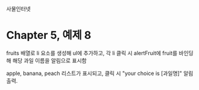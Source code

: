 
사물인터넷

Chapter 5, 예제 8
================================

fruits 배열로 li 요소를 생성해 ul에 추가하고, 각 li 클릭 시 alertFruit에 fruit를 바인딩해 해당 과일 이름을 알림으로 표시함

apple, banana, peach 리스트가 표시되고, 클릭 시 "your choice is [과일명]" 알림 출력.